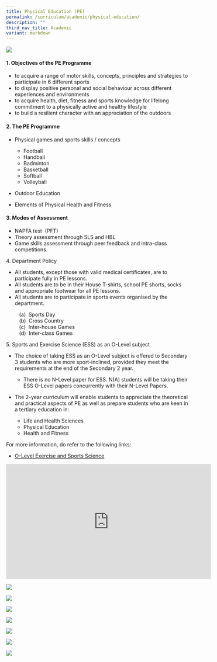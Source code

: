 ```yaml
---
title: Physical Education (PE)
permalink: /curriculum/academic/physical-education/
description: ""
third_nav_title: Academic
variant: markdown
---
```

![](/images/physical_education_department_2.jpg)

#### 1.  Objectives of the PE Programme

*   to acquire a range of motor skills, concepts, principles and strategies to participate in 6 different sports
*   to display positive personal and social behaviour across different experiences and environments
*   to acquire health, diet, fitness and sports knowledge for lifelong commitment to a physically active and healthy lifestyle
*   to build a resilient character with an appreciation of the outdoors

#### 2.  The PE Programme

*   Physical games and sports skills / concepts 
	*   Football
    *   Handball
    *   Badminton
    *   Basketball
    *   Softball
    *   Volleyball

*   Outdoor Education
*   Elements of Physical Health and Fitness

#### 3.  Modes of Assessment

*   NAPFA test&nbsp; (PFT)
*   Theory assessment through SLS and HBL
*   Game skills assessment through peer feedback and intra-class competitions.

4\.  Department Policy

*   All students, except those with valid medical certificates, are to participate fully in PE lessons.
*   All students are to be in their House T-shirts, school PE shorts, socks and appropriate footwear for all PE lessons.
*   All students are to participate in sports events organised by the department.

&nbsp;&nbsp;&nbsp;&nbsp;&nbsp;&nbsp;&nbsp;&nbsp;&nbsp;(a)&nbsp; Sports Day  
&nbsp;&nbsp;&nbsp;&nbsp;&nbsp;&nbsp;&nbsp;&nbsp;&nbsp;(b)&nbsp; Cross Country   
&nbsp;&nbsp;&nbsp;&nbsp;&nbsp;&nbsp;&nbsp;&nbsp;&nbsp;(c)&nbsp; Inter-house Games    
&nbsp;&nbsp;&nbsp;&nbsp;&nbsp;&nbsp;&nbsp;&nbsp;&nbsp;(d)&nbsp; Inter-class Games

5\.  Sports and Exercise Science (ESS) as an O-Level subject

*   The choice of taking ESS as an O-Level subject is offered to Secondary 3 students who are more sport-inclined, provided they meet the requirements at the end of the Secondary 2 year.
	*    There is no N-Level paper for ESS. N(A) students will be taking their ESS O-Level papers concurrently with their N-Level Papers.

*   The 2-year curriculum will enable students to appreciate the theoretical and practical aspects of PE as well as prepare students who are keen in a tertiary education in:   
	 *   Life and Health Sciences
    *   Physical Education
    *   Health and Fitness

For more information, do refer to the following links:
* [O-Level Exercise and Sports Science](https://www.seab.gov.sg/docs/default-source/national-examinations/syllabus/olevel/2024syllabus/6081_y24_sy.pdf)


<iframe width="560" height="315" src="https://www.youtube.com/embed/5wthJVpfgCA" title="YouTube video player" frameborder="0" allow="accelerometer; autoplay; clipboard-write; encrypted-media; gyroscope; picture-in-picture" allowfullscreen=""></iframe>

![](/images/20200603_155034-1-1024x498.jpg)

![](/images/20200824_092814-1024x768.jpg)

![](/images/20200824_093110-2-1024x768.jpg)

![](/images/20151229_081750-1024x576.jpg)

![](/images/20151230_184949-1024x576.jpg)

![](/images/20191230_182341-1024x498.jpg)

![](/images/20200603_150118-1-1024x498.jpg)